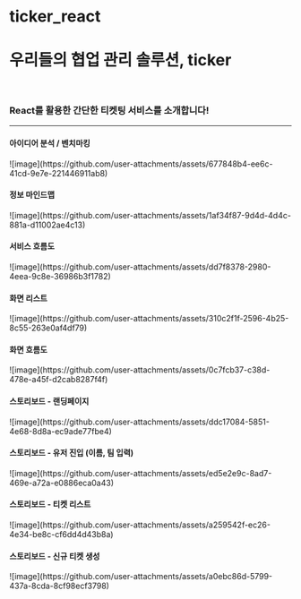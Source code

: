 # ticker_react

<h1> 우리들의 협업 관리 솔루션, ticker </h1>

<br/>

<h3> React를 활용한 간단한 티켓팅 서비스를 소개합니다! </h3>

<hr/>

<h4> 아이디어 분석 / 벤치마킹 </h4>
![image](https://github.com/user-attachments/assets/677848b4-ee6c-41cd-9e7e-221446911ab8)

<br/>

<h4> 정보 마인드맵 </h4>
![image](https://github.com/user-attachments/assets/1af34f87-9d4d-4d4c-881a-d11002ae4c13)

<br/>

<h4> 서비스 흐름도 </h4>
![image](https://github.com/user-attachments/assets/dd7f8378-2980-4eea-9c8e-36986b3f1782)

<br/>

<h4> 화면 리스트 </h4>
![image](https://github.com/user-attachments/assets/310c2f1f-2596-4b25-8c55-263e0af4df79)

<br/>

<h4> 화면 흐름도 </h4>
![image](https://github.com/user-attachments/assets/0c7fcb37-c38d-478e-a45f-d2cab8287f4f)

<br/>

<h4> 스토리보드 - 랜딩페이지 </h4>
![image](https://github.com/user-attachments/assets/ddc17084-5851-4e68-8d8a-ec9ade77fbe4)


<br/>

<h4> 스토리보드 - 유저 진입 (이름, 팀 입력) </h4>
![image](https://github.com/user-attachments/assets/ed5e2e9c-8ad7-469e-a72a-e0886eca0a43)


<br/>

<h4> 스토리보드 - 티켓 리스트 </h4>
![image](https://github.com/user-attachments/assets/a259542f-ec26-4e34-be8c-cf6dd4d43b8a)


<br/>

<h4> 스토리보드 - 신규 티켓 생성 </h4>
![image](https://github.com/user-attachments/assets/a0ebc86d-5799-437a-8cda-8cf98ecf3798)

